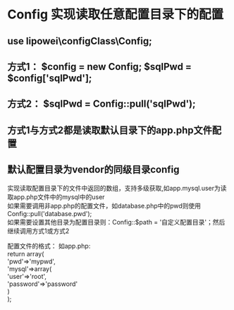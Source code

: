 # Config 实现读取任意配置目录下的配置 
## use lipowei\configClass\Config;
## 方式1： $config = new Config; $sqlPwd = $config['sqlPwd'];  
## 方式2： $sqlPwd = Config::pull('sqlPwd');
## 方式1与方式2都是读取默认目录下的app.php文件配置
## 默认配置目录为vendor的同级目录config
实现读取配置目录下的文件中返回的数组，支持多级获取,如app.mysql.user为读取app.php文件中的mysql中的user  
如果需要调用非app.php的配置文件，如database.php中的pwd则使用Config::pull('database.pwd');  
如果需要设置其他目录为配置目录则：Config::$path = '自定义配置目录'；然后继续调用方式1或方式2  
  
配置文件的格式：
如app.php:  
return array(  
	'pwd'=>'mypwd',  
	'mysql'=>array(  
		'user'=>'root',  
		'password'=>'password'  
	)  
);
